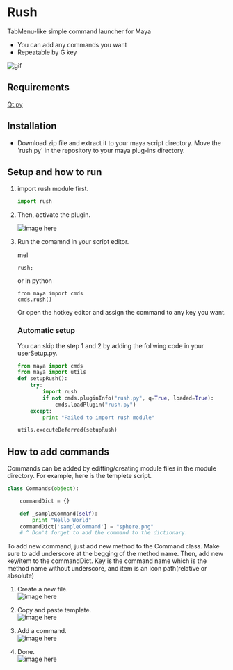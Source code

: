 Rush
========

TabMenu-like simple command launcher for Maya

* You can add any commands you want
* Repeatable by G key
 
![gif](https://github.com/minoue/miExecutor/blob/media/images/demo.gif)

## Requirements

[Qt.py](https://github.com/mottosso/Qt.py)

## Installation


* Download zip file and extract it to your maya script directory. Move the 'rush.py' in the repository to your maya plug-ins directory.


## Setup and how to run

1. import rush module first.
	
	```python
	import rush
	```
2. Then, activate the plugin.

	![image here](asdfsdf)
	
3. Run the comamnd in your script editor.
    
    mel  
    
	```
	rush;
	```
	
	or in python
	
	```
	from maya import cmds
	cmds.rush()
	```
	
	Or open the hotkey editor and assign the command to any key you want.

	### Automatic setup
	You can skip the step 1 and 2 by adding the follwing code in your userSetup.py. 

	```python
	from maya import cmds
	from maya import utils
	def setupRush():
	    try:
	        import rush
	        if not cmds.pluginInfo("rush.py", q=True, loaded=True):
	            cmds.loadPlugin("rush.py")
	    except:
	        print "Failed to import rush module"
	
	utils.executeDeferred(setupRush)
	```


## How to add commands
Commands can be added by editting/creating module files in the module directory.
For example, here is the templete script.


```python
class Commands(object):

    commandDict = {}

    def _sampleCommand(self):
        print "Hello World"
    commandDict['sampleCommand'] = "sphere.png"
    # ^ Don't forget to add the command to the dictionary.
```

To add new command, just add new method to the Command class.
Make sure to add underscore at the begging of the method name. Then, add new key/item to the commandDict. Key is the command name which is the method name without underscore, and item is an icon path(relative or absolute)

1. Create a new file.  
	![image here](asd)
	
2. Copy and paste template.  
	![image here](asdf)
	
3. Add a command.  
	![image here](asdf)

4. Done.  
	![image here](asdf)